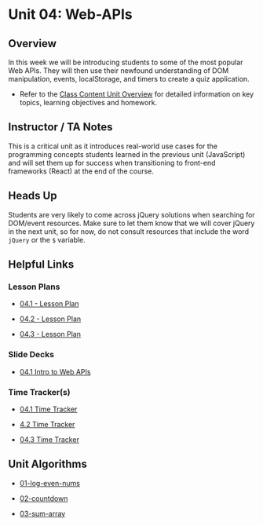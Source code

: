 # Unit 04: Web-APIs

## Overview

In this week we will be introducing students to some of the most popular Web APIs. They will then use their newfound understanding of DOM manipulation, events, localStorage, and timers to create a quiz application.

  * Refer to the [Class Content Unit Overview](../../../01-Class-Content/04-Web-APIs/README.md) for detailed information on key topics, learning objectives and homework.

## Instructor / TA Notes

This is a critical unit as it introduces real-world use cases for the programming concepts students learned in the previous unit (JavaScript) and will set them up for success when transitioning to front-end frameworks (React) at the end of the course.

## Heads Up

Students are very likely to come across jQuery solutions when searching for DOM/event resources. Make sure to let them know that we will cover jQuery in the next unit, so for now, do not consult resources that include the word `jQuery` or the `$` variable.

## Helpful Links

### Lesson Plans

  * [04.1 - Lesson Plan](01-Day_Intro-Web-APIs/04.1-LESSON-PLAN.md)

  * [04.2 - Lesson Plan](02-Day_JS-Events/04.2-LESSON-PLAN.md)

  * [04.3 - Lesson Plan](03-Day_Client-Side-Storage/04.3-LESSON-PLAN.md)

### Slide Decks

  * [04.1 Intro to Web APIs](https://docs.google.com/presentation/d/1TprKO9KQMBEhIC6f0UNvcQkY38lS0XOmZIt6zwzjWdE/edit#slide=id.g5bb6559bdb_0_10)

### Time Tracker(s)

  * [04.1 Time Tracker](https://docs.google.com/spreadsheets/d/1puQtXGf2udikTqsYn-g2BuuvlhGSvdLjmnyuMztIcPA/edit?usp=sharing)

  * [4.2 Time Tracker](https://docs.google.com/spreadsheets/d/1FOQ2WoPB_KiA-F7tYuBDP3ZSjrJdeQnX1KK2ZP-Qxnc/edit?usp=sharing)

  * [04.3 Time Tracker](https://docs.google.com/spreadsheets/d/15jgATjOPd9u8f-0FqhUZra5w870a-A4Xwc5cvOO4EuI/edit?usp=sharing)

## Unit Algorithms

  * [01-log-even-nums](../../../01-Class-Content/04-Web-APIs/03-Algorithms/01-log-even-nums)

  * [02-countdown](../../../01-Class-Content/04-Web-APIs/03-Algorithms/02-countdown)

  * [03-sum-array](../../../01-Class-Content/04-Web-APIs/03-Algorithms/03-sum-array)
